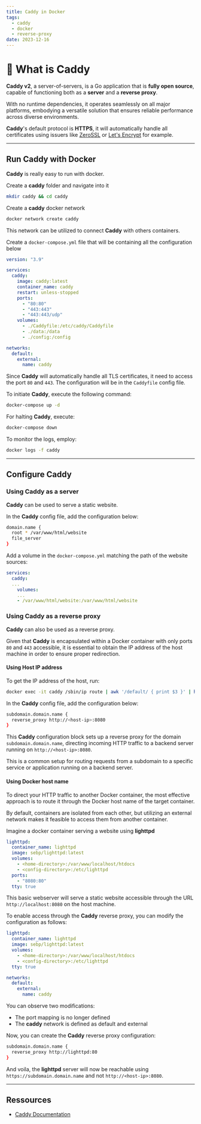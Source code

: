 ```yaml
---
title: Caddy in Docker
tags:
  - caddy
  - docker
  - reverse-proxy
date: 2023-12-16
---
```

# 🛒 What is Caddy

**Caddy v2**, a server-of-servers, is a Go application that is **fully open source**,
capable of functioning both as a **server** and a **reverse proxy**.

With no runtime dependencies, it operates seamlessly on all major platforms,
embodying a versatile solution that ensures reliable performance across diverse environments.

**Caddy**'s default protocol is **HTTPS**,
it will automatically handle all certificates using issuers like [ZeroSSL](https://zerossl.com/) or
[Let's Encrypt](https://letsencrypt.org/) for example.

---
## Run Caddy with Docker

**Caddy** is really easy to run with docker.

Create a **caddy** folder and navigate into it

```bash
mkdir caddy && cd caddy
```

Create a **caddy** docker network

```bash
docker network create caddy
```

This network can be utilized to connect **Caddy** with others containers.

Create a `docker-compose.yml` file that will be containing all the configuration below

```yml
version: "3.9"

services:
  caddy:
    image: caddy:latest
    container_name: caddy
    restart: unless-stopped
    ports:
      - "80:80"
      - "443:443"
      - "443:443/udp"
    volumes:
      - ./Caddyfile:/etc/caddy/Caddyfile
      - ./data:/data
      - ./config:/config

networks:
  default:
    external:
      name: caddy
```

Since **Caddy** will automatically handle all TLS certificates, it need to access the port `80` and `443`.
The configuration will be in the `Caddyfile` config file.

To initiate **Caddy**, execute the following command:

```bash
docker-compose up -d
```

For halting **Caddy**, execute:

```bash
docker-compose down
```

To monitor the logs, employ:

```bash
docker logs -f caddy
```

---
## Configure Caddy

### Using Caddy as a server

**Caddy** can be used to serve a static website.

In the **Caddy** config file, add the configuration below:

```bash
domain.name {
  root * /var/www/html/website
  file_server
}
```

Add a volume in the `docker-compose.yml` matching the path of the website sources:

```yml
services:
  caddy:
  ...
    volumes:
    ...
    - /var/www/html/website:/var/www/html/website
```

### Using Caddy as a reverse proxy

**Caddy** can also be used as a reverse proxy.

Given that **Caddy** is encapsulated within a Docker container with only ports `80` and `443` accessible,
it is essential to obtain the IP address of the host machine in order to ensure proper redirection.

#### Using Host IP address

To get the IP address of the host, run:

```bash
docker exec -it caddy /sbin/ip route | awk '/default/ { print $3 }' | head -n1
```

In the **Caddy** config file, add the configuration below:

```bash
subdomain.domain.name {
  reverse_proxy http://<host-ip>:8080
}
```

This **Caddy** configuration block sets up a reverse proxy for the domain `subdomain.domain.name`,
directing incoming HTTP traffic to a backend server running on `http://<host-ip>:8080`.

This is a common setup for routing requests from a subdomain to a specific service or application running on a backend server.

#### Using Docker host name

To direct your HTTP traffic to another Docker container,
the most effective approach is to route it through the Docker host name of the target container.

By default, containers are isolated from each other,
but utilizing an external network makes it feasible to access them from another container.

Imagine a docker container serving a website using **lighttpd**

```yml
lighttpd:
  container_name: lighttpd
  image: sebp/lighttpd:latest
  volumes:
    - <home-directory>:/var/www/localhost/htdocs
    - <config-directory>:/etc/lighttpd
  ports:
    - "8080:80"
  tty: true
```

This basic webserver will serve a static website accessible through the URL `http://localhost:8080` on the host machine.

To enable access through the **Caddy** reverse proxy, you can modify the configuration as follows:

```yml {9-12}
lighttpd:
  container_name: lighttpd
  image: sebp/lighttpd:latest
  volumes:
    - <home-directory>:/var/www/localhost/htdocs
    - <config-directory>:/etc/lighttpd
  tty: true

networks:
  default:
    external:
      name: caddy
```

You can observe two modifications:

- The port mapping is no longer defined
- The **caddy** network is defined as default and external


Now, you can create the **Caddy** reverse proxy configuration:

```bash
subdomain.domain.name {
  reverse_proxy http://lighttpd:80
}
```

And voila, the **lighttpd** server will now be reachable using `https://subdomain.domain.name`
and not `http://<host-ip>:8080`.

---
## Ressources

- [Caddy Documentation](https://caddyserver.com/docs/)